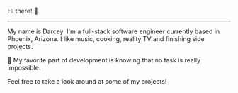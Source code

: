 Hi there! :wave:<hr />

My name is Darcey. I'm a full-stack software engineer currently based in Phoenix, Arizona. I like music, cooking, reality TV and finishing side projects.


:star2: My favorite part of development is knowing that no task is really impossible.


Feel free to take a look around at some of my projects!</a>
